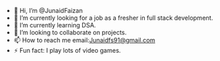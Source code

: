 - 👋 Hi, I’m @JunaidFaizan
- 👀 I’m currently looking for a job as a fresher in full stack development.
- 🌱 I’m currently learning DSA.
- 💞️ I’m looking to collaborate on projects.
- 📫 How to reach me email:Junaidfs91@gmail.com
- ⚡ Fun fact: I play lots of video games.

<!---
JunaidFaizan/JunaidFaizan is a ✨ special ✨ repository because its `README.md` (this file) appears on your GitHub profile.
You can click the Preview link to take a look at your changes.
--->
